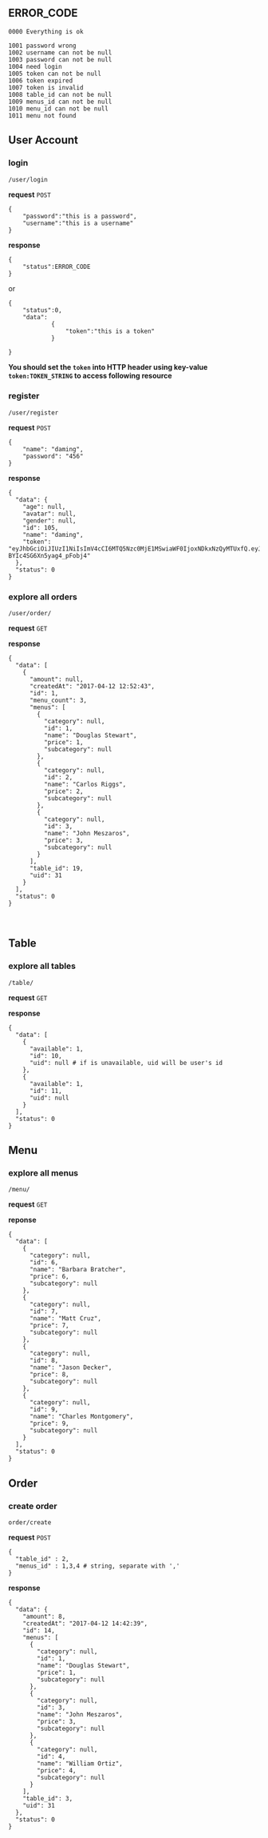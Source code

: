 ## ERROR_CODE

	0000 Everything is ok

	1001 password wrong
	1002 username can not be null
	1003 password can not be null
	1004 need login
	1005 token can not be null
	1006 token expired
	1007 token is invalid
	1008 table_id can not be null
	1009 menus_id can not be null
	1010 menu_id can not be null
	1011 menu not found


## User Account


### login

`/user/login`

**request** `POST`

	{
		"password":"this is a password", 
		"username":"this is a username"
	}

**response** 

	{
		"status":ERROR_CODE
	} 

or 

	{
		"status":0, 
		"data":
				{
					"token":"this is a token"
				}
	
	}

**You should set the `token` into HTTP header using key-value `token:TOKEN_STRING` to access following resource**


### register

`/user/register`

**request** `POST`

	{
		"name": "daming",
	    "password": "456"
	}

**response**

	{
	  "data": {
	    "age": null,
	    "avatar": null,
	    "gender": null,
	    "id": 105,
	    "name": "daming",
	    "token": "eyJhbGciOiJIUzI1NiIsImV4cCI6MTQ5Nzc0MjE1MSwiaWF0IjoxNDkxNzQyMTUxfQ.eyJpZCI6MTA1fQ.mC7mcxUFkjsQiGJhKlZd-BYIc4SG6Xn5yag4_pFobj4"
	  },
	  "status": 0
	}

### explore all orders
`/user/order/`

**request** `GET`

**response**

	{
	  "data": [
	    {
	      "amount": null,
	      "createdAt": "2017-04-12 12:52:43",
	      "id": 1,
	      "menu_count": 3,
	      "menus": [
	        {
	          "category": null,
	          "id": 1,
	          "name": "Douglas Stewart",
	          "price": 1,
	          "subcategory": null
	        },
	        {
	          "category": null,
	          "id": 2,
	          "name": "Carlos Riggs",
	          "price": 2,
	          "subcategory": null
	        },
	        {
	          "category": null,
	          "id": 3,
	          "name": "John Meszaros",
	          "price": 3,
	          "subcategory": null
	        }
	      ],
	      "table_id": 19,
	      "uid": 31
	    }
	  ],
	  "status": 0
	}
​	



## Table 

### explore all tables
`/table/`

**request** `GET`

**response**

	{
	  "data": [
	    {
	      "available": 1,
	      "id": 10,
	      "uid": null # if is unavailable, uid will be user's id 
	    },
	    {
	      "available": 1,
	      "id": 11,
	      "uid": null
	    }
	  ],
	  "status": 0
	}


## Menu

### explore all menus

`/menu/`

**request** `GET`

**reponse** 

	{
	  "data": [
	    {
	      "category": null,
	      "id": 6,
	      "name": "Barbara Bratcher",
	      "price": 6,
	      "subcategory": null
	    },
	    {
	      "category": null,
	      "id": 7,
	      "name": "Matt Cruz",
	      "price": 7,
	      "subcategory": null
	    },
	    {
	      "category": null,
	      "id": 8,
	      "name": "Jason Decker",
	      "price": 8,
	      "subcategory": null
	    },
	    {
	      "category": null,
	      "id": 9,
	      "name": "Charles Montgomery",
	      "price": 9,
	      "subcategory": null
	    }
	  ],
	  "status": 0
	}

## Order

### create order
`order/create`

**request** `POST`

	{
	  "table_id" : 2,
	  "menus_id" : 1,3,4 # string, separate with ','
	}

**response**

	{
	  "data": {
	    "amount": 8,
	    "createdAt": "2017-04-12 14:42:39",
	    "id": 14,
	    "menus": [
	      {
	        "category": null,
	        "id": 1,
	        "name": "Douglas Stewart",
	        "price": 1,
	        "subcategory": null
	      },
	      {
	        "category": null,
	        "id": 3,
	        "name": "John Meszaros",
	        "price": 3,
	        "subcategory": null
	      },
	      {
	        "category": null,
	        "id": 4,
	        "name": "William Ortiz",
	        "price": 4,
	        "subcategory": null
	      }
	    ],
	    "table_id": 3,
	    "uid": 31
	  },
	  "status": 0
	}

